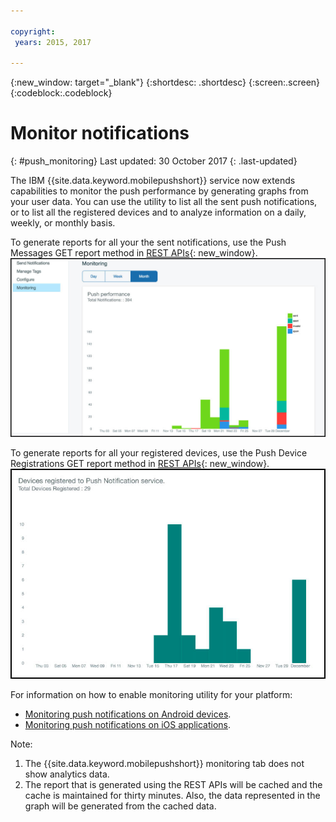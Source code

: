 ```yaml
---

copyright:
 years: 2015, 2017

---
```


{:new_window: target="_blank"}
{:shortdesc: .shortdesc}
{:screen:.screen}
{:codeblock:.codeblock}

# Monitor notifications 
{: #push_monitoring}
Last updated: 30 October 2017
{: .last-updated}


The IBM {{site.data.keyword.mobilepushshort}} service now extends capabilities to monitor the push performance by generating graphs from your user data. You can use the utility to list all the sent push notifications, or to list all the registered devices and to analyze information on a daily, weekly, or monthly basis.

To generate reports for all your the sent notifications, use the Push Messages GET report method in [REST APIs](https://mobile.{DomainName}/imfpush/#!/messages/get_apps_applicationId_messages_report){: new_window}. 
	![Sent notifications report](images/monitoring_messages.jpg)


To generate reports for all your registered devices, use the Push Device Registrations GET report method in [REST APIs](https://mobile.{DomainName}/imfpush/#!/devices/get_apps_applicationId_devices_report){: new_window}.
	![Registered devices report](images/monitoring_devices.jpg)


For information on how to enable monitoring utility for your platform:

 - [Monitoring push notifications on Android devices](https://github.com/ibm-bluemix-mobile-services/bms-clientsdk-android-push/tree/Doc#monitoring).
 - [Monitoring push notifications on iOS applications](https://github.com/ibm-bluemix-mobile-services/bms-clientsdk-swift-push/tree/Doc#enable-monitoring).

Note:

1. The {{site.data.keyword.mobilepushshort}} monitoring tab does not show analytics data.
2. The report that is generated using the REST APIs will be cached and the cache is maintained for thirty minutes.
Also, the data represented in the graph will be generated from the cached data.
 



 